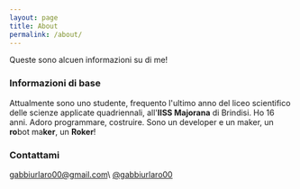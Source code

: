```yaml
---
layout: page
title: About
permalink: /about/
---
```


Queste sono alcuen informazioni su di me!

### Informazioni di base

Attualmente sono uno studente, frequento l'ultimo anno del liceo scientifico delle scienze applicate quadriennali, all'**IISS Majorana** di Brindisi. Ho 16 anni. Adoro programmare, costruire. Sono un developer e un maker, un **ro**bot ma**ker**, un **Roker**!

### Contattami

[gabbiurlaro00@gmail.com](mailto:gabbiurlaro00@gmail.com)\\
[@gabbiurlaro00](https://t.me/gabbiurlaro)
